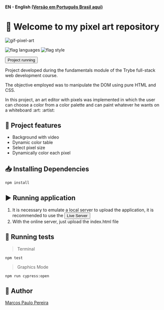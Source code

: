 #### EN - English [(Versão em Português Brasil aqui)](https://github.com/m4rcos-dev/project-pixel-art/blob/main/README_pt-br.md)

<h1 align="center">🎉 Welcome to my pixel art repository </h1>

![gif-pixel-art](https://user-images.githubusercontent.com/104791582/196544338-a81c3180-1e7c-424e-9381-79bacf2c7b9c.gif)

![flag languages](https://img.shields.io/badge/Languages-JavaScript%20-yellow)
![flag style](https://img.shields.io/badge/Style-CSS3-9cf)

<a href='https://trybe-pixel-art.netlify.app/'><button>Project running</button></a>

<p>Project developed during the fundamentals module of the Trybe full-stack web development course.</p>
<p>The objective employed was to manipulate the DOM using pure HTML and CSS.</p>
<p>In this project, an art editor with pixels was implemented in which the user can choose a color from a color palette and can paint whatever he wants on a whiteboard :art: :artist:</p>

## 🔨 Project features

<ul>
<li>Background with video</li>
<li>Dynamic color table</li>
<li>Select pixel size</li>
<li>Dynamically color each pixel</li>
</ul>

## 📥 Installing Dependencies

```bash
npm install
``` 

## ▶️ Running application

<ol>
<li>It is necessary to emulate a local server to upload the application, it is recommended to use the <a href='https://marketplace.visualstudio.com/items?itemName=ritwickdey.LiveServer'><button>Live Server</button></a></li>
<li>With the online server, just upload the index.html file</li>
</ol>

## 🧪 Running tests

>Terminal
 ```
 npm test
  ```
>Graphics Mode
 ```
 npm run cypress:open
  ```

## 🧔 Author

<div class="badge-base LI-profile-badge" data-locale="pt_BR" data-size="medium" data-theme="dark" data-type="VERTICAL" data-vanity="dev-marcospaulo" data-version="v1"><a class="badge-base__link LI-simple-link" href="https://br.linkedin.com/in/dev-marcospaulo?trk=profile-badge">Marcos Paulo Pereira</a></div>
